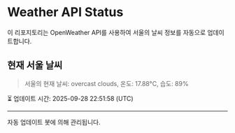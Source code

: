 
# Weather API Status

이 리포지토리는 OpenWeather API를 사용하여 서울의 날씨 정보를 자동으로 업데이트합니다.

## 현재 서울 날씨
> 서울의 현재 날씨: overcast clouds, 온도: 17.88°C, 습도: 89%

⏳ 업데이트 시간: 2025-09-28 22:51:58 (UTC)

---
자동 업데이트 봇에 의해 관리됩니다.
